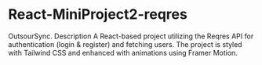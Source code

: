 # React-MiniProject2-reqres
OutsourSync.  Description  A React-based project utilizing the Reqres API for authentication (login &amp; register) and fetching users. The project is styled with Tailwind CSS and enhanced with animations using Framer Motion.
